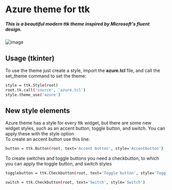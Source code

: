 # Azure theme for ttk

##### This is a beautiful modern ttk theme inspired by Microsoft's fluent design.

![image](https://github.com/rdbende/Azure-ttk-theme/blob/main/azure/screenshot.png)

## Usage (tkinter)
To use the theme just create a style, import the **azure.tcl** file, and call the set_theme command to set the theme:
```bash
style = ttk.Style(root)
root.tk.call('source', 'azure.tcl')
style.theme_use('azure')
```

## New style elements
Azure theme has a style for every ttk widget, but there are some new widget styles, such as an accent button, toggle button, and switch. You can apply these with the style option  
To create an accent button use this line:
```bash
button = ttk.Button(root, text='Accent button', style='Accentbutton')
```
To create switches and toggle buttons you need a checkbutton, to which you can apply the toggle button, and switch styles
```bash
togglebutton = ttk.Checkbutton(root, text='Toggle button', style='Togglebutton')

switch = ttk.Checkbutton(root, text='Switch', style='Switch')
```

